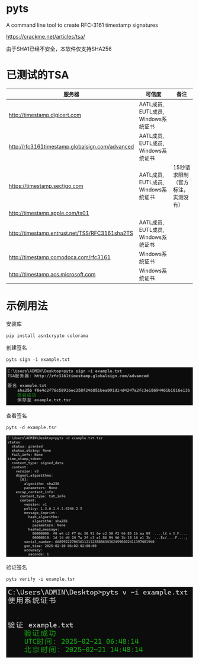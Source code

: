 # pyts
A command line tool to create RFC-3161 timestamp signatures

https://crackme.net/articles/tsa/

由于SHA1已经不安全，本软件仅支持SHA256

# 已测试的TSA

| 服务器                                             | 可信度                         | 备注                 |
| ----------------------------------------------- | --------------------------- | ------------------ |
| http://timestamp.digicert.com                   | AATL成员, EUTL成员, Windows系统证书 |                    |
| http://rfc3161timestamp.globalsign.com/advanced | AATL成员, EUTL成员, Windows系统证书 |                    |
| https://timestamp.sectigo.com                   | AATL成员, EUTL成员, Windows系统证书 | 15秒请求限制（官方标注，实测没有） |
| http://timestamp.apple.com/ts01                 |                             |                    |
| http://timestamp.entrust.net/TSS/RFC3161sha2TS  | AATL成员, EUTL成员, Windows系统证书 |                    |
| http://timestamp.comodoca.com/rfc3161           | Windows系统证书                 |                    |
| http://timestamp.acs.microsoft.com              | Windows系统证书                 |                    |

# 示例用法

安装库

```shell
pip install asn1crypto colorama
```

创建签名

```shell
pyts sign -i example.txt
```

![](1.png)

查看签名

```shell
pyts -d example.tsr
```

![](2.png)

验证签名

```shell
pyts verify -i example.tsr
```

![](3.png)
